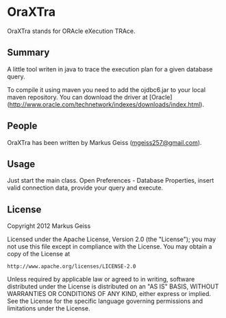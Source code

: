 OraXTra
=========
OraXTra stands for ORAcle eXecution TRAce.

Summary
-------
A little tool writen in java to trace the execution plan for a given database
query.

To compile it using maven you need to add the ojdbc6.jar to your local maven
repository. You can download the driver at [Oracle]
(http://www.oracle.com/technetwork/indexes/downloads/index.html).

People
------
OraXTra has been written by Markus Geiss (mgeiss257@gmail.com).

Usage
-----
Just start the main class. Open Preferences - Database Properties, insert valid
connection data, provide your query and execute.

License
-------
Copyright 2012 Markus Geiss

Licensed under the Apache License, Version 2.0 (the "License");
you may not use this file except in compliance with the License.
You may obtain a copy of the License at

    http://www.apache.org/licenses/LICENSE-2.0

Unless required by applicable law or agreed to in writing, software
distributed under the License is distributed on an "AS IS" BASIS,
WITHOUT WARRANTIES OR CONDITIONS OF ANY KIND, either express or implied.
See the License for the specific language governing permissions and
limitations under the License.
